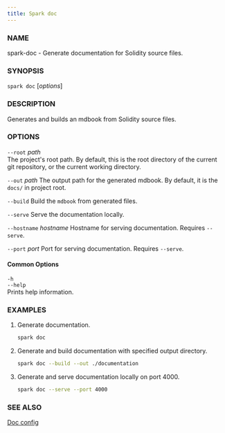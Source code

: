 ```yaml
---
title: Spark doc
---
```


### NAME

spark-doc - Generate documentation for Solidity source files.

### SYNOPSIS

`spark doc` [*options*]

### DESCRIPTION

Generates and builds an mdbook from Solidity source files.

### OPTIONS

`--root` _path_  
The project's root path. By default, this is the root directory of the current git repository, or the current working directory.

`--out` _path_
The output path for the generated mdbook. By default, it is the `docs/` in project root.

`--build`
Build the `mdbook` from generated files.

`--serve`
Serve the documentation locally.

`--hostname` _hostname_
Hostname for serving documentation. Requires `--serve`.

`--port` _port_
Port for serving documentation. Requires `--serve`.

#### Common Options

`-h`  
`--help`  
Prints help information.

### EXAMPLES

1. Generate documentation.
   ```sh
   spark doc
   ```
2. Generate and build documentation with specified output directory.
   ```sh
   spark doc --build --out ./documentation
   ```
3. Generate and serve documentation locally on port 4000.
   ```sh
   spark doc --serve --port 4000
   ```

### SEE ALSO

[Doc config](../config/doc-generator)
